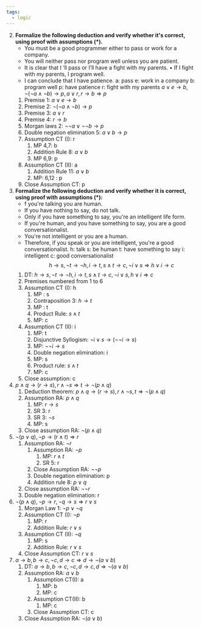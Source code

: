 ```yaml
---
tags:
  - logic
---
```

2. **Formalize the following deduction and verify whether it's correct, using proof with assumptions (\*).** 
	+ You must be a good programmer either to pass or work for a company. 
	+ You will neither pass nor program well unless you are patient. 
	+ It is clear that I ‘ll pass or I’ll have a fight with my parents. • If I fight with my parents, I program well. 
	+  I can conclude that I have patience.
	a: pass 
	e: work in a company
	b: program well
	p: have patience
	r: fight with my parents
	$a \lor e \rightarrow b,  \lnot(\lnot a \land \lnot b) \rightarrow p, a\lor r, r \rightarrow b \Rightarrow p$ 
	1. Premise 1: $a \lor e \rightarrow b$
	2. Premise 2: $\lnot(\lnot a \land \lnot b) \rightarrow p$
	3. Premise 3: $a\lor r$
	4. Premise 4: $r \rightarrow b$
	5. Morgan laws 2: $\lnot \lnot a \lor \lnot\lnot b \rightarrow p$
	6. Double negation elimination 5: $a\lor b \rightarrow p$ 
	7. Assumption CT (I): r
		1. MP 4,7: b
		2. Addition Rule 8: $a\lor b$
		3. MP 6,9: p
	8. Assumption CT (II): a
		1. Addition Rule 11: $a\lor b$
		2. MP: 6,12 : p
	9. Close Assumption CT: p 
5. **Formalize the following deduction and verify whether it is correct, using proof with assumptions (\*):**
	+ f you're talking you are human.
	+ If you have nothing to say, do not talk.
	+ Only if you have something to say, you're an intelligent life form.
	+  If you're human, and you have something to say, you are a good conversationalist.
	+ You're not intelligent or you are a human. 
	+ Therefore, if you speak or you are intelligent, you're a good conversationalist.
	h: talk 
	s: be human
	t: have something to say
	i: intelligent
	c: good conversationalist
	$$
		h\rightarrow s, \lnot t \rightarrow \lnot h, i\rightarrow t, s\land t\rightarrow c, \lnot i \lor s \Rightarrow h \lor i \rightarrow c
	$$
	1. DT: $h\rightarrow s, \lnot t \rightarrow \lnot h, i\rightarrow t, s\land t\rightarrow c, \lnot i \lor s, h \lor i \Rightarrow c$
	2. Premises numbered from 1 to 6
	3. Assumption CT (I): h
		1. MP : s
		2. Contraposition 3: $h\rightarrow t$ 
		3. MP : t
		4. Product Rule: $s\land t$ 
		5. MP: c
	4. Assumption CT (II): i 
		1. MP: t
		2. Disjunctive Syllogism: $\lnot i \lor s \rightarrow (\lnot \lnot i \rightarrow s)$
		3. MP: $\lnot \lnot i \rightarrow s$
		4. Double negation elimination: i 
		5. MP: s
		6. Product rule: $s\land t$
		7. MP: c
	5. Close assumption: c
6. $p\land q \rightarrow (r\rightarrow s), r\land \lnot s\Rightarrow t \rightarrow \lnot(p\land q)$
	1. Deduction theorem: $p\land q \rightarrow (r\rightarrow s), r\land \lnot s,t\Rightarrow  \lnot(p\land q)$
	2. Assumption RA: $p\land q$
		1. MP: $r\rightarrow s$
		2. SR 3: r
		3. SR 3: $\lnot s$
		4. MP: s
	3. Close assumption RA: $\lnot(p\land q)$
9. $\lnot(p\lor q), \lnot p \rightarrow (r\land t) \Rightarrow r$
	1. Assumption RA: $\lnot r$
		1. Assumption RA: $\lnot p$
			1. MP: $r\land t$
			2. SR 5: r
		2. Close Assumption RA: $\lnot \lnot p$
		3. Double negation elimination: p 
		4. Addition rule 8: $p\lor q$
	2. Close assumption RA: $\lnot \lnot r$
	3. Double negation elimination: r
13. $\lnot(p\land q),\lnot p \rightarrow r, \lnot q \rightarrow s \Rightarrow r\lor s$
	1. Morgan Law 1: $\lnot p \lor \lnot q$
	2. Assumption CT (I): $\lnot  p$ 
		1. MP: r
		2. Addition Rule: $r\lor s$
	3. Assumption CT (II): $\lnot q$
		1. MP: s
		2. Addition Rule: $r\lor s$
	4. Close Assumption CT: $r\lor s$
15. $a\rightarrow b, b\rightarrow c, \lnot c, d\rightarrow c \Rightarrow d\rightarrow \lnot(a\lor b)$
	1. DT: $a\rightarrow b, b\rightarrow c, \lnot c, d\rightarrow c, d\Rightarrow \lnot(a\lor b)$
	2. Assumption RA: $a\lor b$
		1. Assumption CT(I): a
			1. MP: b 
			2. MP: c
		2. Assumption CT(II): b
			1. MP: c
		3. Close Assumption CT: c
	3. Close Assumption RA: $\lnot (a\lor b)$
